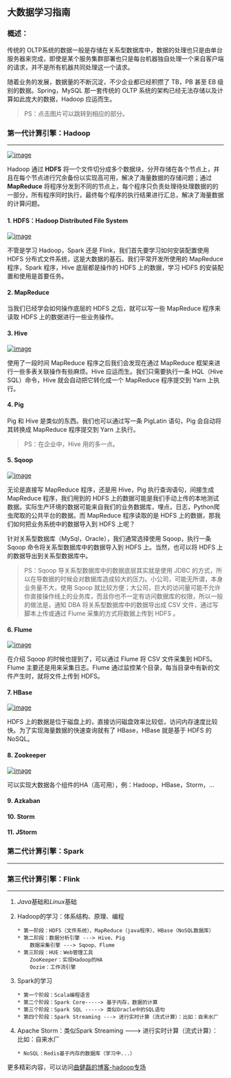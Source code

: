 ## 大数据学习指南

### 概述：
传统的 OLTP系统的数据一般是存储在关系型数据库中，数据的处理也只是由单台服务器来完成，即使是某个服务集群部署也只是每台机器独自处理一个来自客户端的请求，并不是所有机器共同处理这一个请求。

随着业务的发展，数据量的不断沉淀，不少企业都已经积攒了 TB，PB 甚至 EB 级别的数据。Spring，MySQL 那一套传统的 OLTP 系统的架构已经无法存储以及计算如此庞大的数据，Hadoop 应运而生。

> PS：点击图片可以跳转到相应的部分。

### 第一代计算引擎：Hadoop
------
[![image](https://github.com/MrQuJL/hadoop-guide/blob/master/03-Hadoop/imgs/hadoop-logo.jpg)](https://github.com/MrQuJL/hadoop-guide/tree/master/03-Hadoop)

Hadoop 通过 **HDFS** 将一个文件切分成多个数据块，分开存储在各个节点上，并且在每个节点进行冗余备份以实现高可用，解决了海量数据的存储问题；通过 **MapReduce** 将程序分发到不同的节点上，每个程序只负责处理待处理数据的的一部分，所有程序同时执行，最终每个程序的执行结果进行汇总，解决了海量数据的计算问题。

#### 1. HDFS：Hadoop Distributed File System

[![image](https://github.com/MrQuJL/hadoop-guide/blob/master/03-Hadoop/imgs/hdfs-logo.jpg)](https://github.com/MrQuJL/hadoop-guide/tree/master/04-HDFS基础)

不管是学习 Hadoop，Spark 还是 Flink，我们首先要学习如何安装配置使用 HDFS 分布式文件系统，这是大数据的基石。我们平常开发所使用的 MapReduce 程序，Spark 程序，Hive 底层都是操作的 HDFS 上的数据，学习 HDFS 的安装配置和使用是首要任务。

#### 2. MapReduce

当我们已经学会如何操作底层的 HDFS 之后，就可以写一些 MapReduce 程序来读取 HDFS 上的数据进行一些业务操作。

#### 3. Hive

[![image](https://github.com/MrQuJL/hadoop-guide/blob/master/11-Hive基础/imgs/hive_logo_medium.jpg)](https://github.com/MrQuJL/hadoop-guide/tree/master/11-Hive基础)

使用了一段时间 MapReduce 程序之后我们会发现在通过 MapReduce 框架来进行一些多表关联操作有些麻烦。Hive 应运而生。我们只需要执行一条 HQL（Hive SQL）命令，Hive 就会自动把它转化成一个 MapReduce 程序提交到 Yarn 上执行。

#### 4. Pig

Pig 和 Hive 是类似的东西。我们也可以通过写一条 PigLatin 语句，Pig 会自动将其转换成 MapReduce 程序提交到 Yarn 上执行。

> PS：在企业中，Hive 用的多一点。

#### 5. Sqoop

[![image](https://github.com/MrQuJL/hadoop-guide/blob/master/13-Sqoop基础/imgs/sqoop-logo.png)](https://github.com/MrQuJL/hadoop-guide/tree/master/13-Sqoop基础)

无论是直接写 MapReduce 程序，还是用 Hive，Pig 执行查询语句，间接生成 MapReduce 程序，我们用到的 HDFS 上的数据可能是我们手动上传的本地测试数据。实际生产环境的数据可能来自我们的业务数据库，埋点，日志，Python爬虫爬取的公共平台的数据。而 MapReduce 程序读取的是 HDFS 上的数据，那我们如何把业务系统中的数据导入到 HDFS 上呢？

针对关系型数据库（MySql，Oracle），我们通常选择使用 Sqoop，执行一条 Sqoop 命令将关系型数据库中的数据导入到 HDFS 上。当然，也可以将 HDFS 上的数据导出到关系型数据库中。

> PS：Sqoop 导关系型数据库中的数据底层其实就是使用 JDBC 的方式，所以在导数据的时候会对数据库造成较大的压力。小公司，可能无所谓，本身业务量不大，使用 Sqoop 就比较方便；大公司，巨大的访问量可能不允许你直接操作线上的业务库，而且你也不一定有访问数据库的权限，所以一般的做法是，通知 DBA 将关系型数据库中的数据导出成 CSV 文件，通过写脚本上传或通过 Flume 采集的方式将数据上传到 HDFS 。

#### 6. Flume

[![image](https://github.com/MrQuJL/hadoop-guide/blob/master/15-Flume基础/imgs/flume-logo.png)](https://github.com/MrQuJL/hadoop-guide/tree/master/15-Flume基础)

在介绍 Sqoop 的时候也提到了，可以通过 Flume 将 CSV 文件采集到 HDFS。Flume 主要还是用来采集日志。Flume 通过监控某个目录，每当目录中有新的文件产生时，就将文件上传到 HDFS。

#### 7. HBase

[![image](https://github.com/MrQuJL/hadoop-guide/blob/master/09-HBase基础/imgs/hbase-logo.png)](https://github.com/MrQuJL/hadoop-guide/tree/master/09-HBase基础)

HDFS 上的数据是位于磁盘上的，直接访问磁盘效率比较低，访问内存速度比较快。为了实现海量数据的快速查询就有了 HBase，HBase 就是基于 HDFS 的 NoSQL。

#### 8. Zookeeper

[![image](https://github.com/MrQuJL/hadoop-guide/blob/master/17-ZooKeeper/imgs/zookeeper-logo.png)](https://github.com/MrQuJL/hadoop-guide/tree/master/17-ZooKeeper)

可以实现大数据各个组件的HA（高可用），例：Hadoop，HBase，Storm，...

#### 9. Azkaban


#### 10. Storm


#### 11. JStorm


### 第二代计算引擎：Spark
------


### 第三代计算引擎：Flink
------



1. *Java*基础和*Linux*基础





2. Hadoop的学习：体系结构、原理、编程
	```	
	* 第一阶段：HDFS（文件系统）、MapReduce（java程序）、HBase（NoSQL数据库）
	* 第二阶段：数据分析引擎 ---> Hive、Pig
		数据采集引擎 ---> Sqoop、Flume
	* 第三阶段：HUE：Web管理工具
		ZooKeeper：实现Hadoop的HA
		Oozie：工作流引擎
	```
3. Spark的学习
	```
	* 第一个阶段：Scala编程语言
	* 第二个阶段：Spark Core-----> 基于内存，数据的计算
	* 第三个阶段：Spark SQL -----> 类似Oracle中的SQL语句
	* 第四个阶段：Spark Streaming ---> 进行实时计算（流式计算）：比如：自来水厂
	```
4. Apache Storm：类似Spark Streaming ---> 进行实时计算（流式计算）：比如：自来水厂 
	```
	* NoSQL：Redis基于内存的数据库（学习中...）
	```



更多精彩内容，可以访问[曲健磊的博客-hadoop专场][1]

[1]: https://blog.csdn.net/a909301740/column/info/29697 "曲健磊的博客-hadoop专场"





